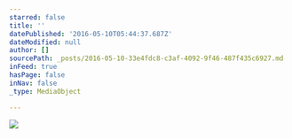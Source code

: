 ```yaml
---
starred: false
title: ''
datePublished: '2016-05-10T05:44:37.687Z'
dateModified: null
author: []
sourcePath: _posts/2016-05-10-33e4fdc8-c3af-4092-9f46-487f435c6927.md
inFeed: true
hasPage: false
inNav: false
_type: MediaObject

---
```

![](https://the-grid-user-content.s3-us-west-2.amazonaws.com/b476a0a7-3e1b-4c16-87b5-b17839c50bb4.jpg)
